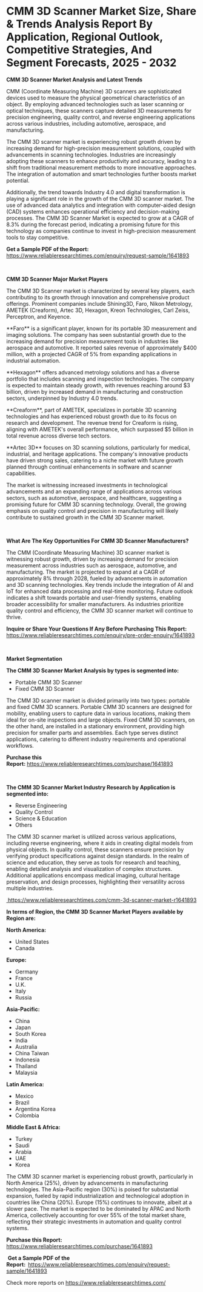 <p><h1>CMM 3D Scanner Market Size, Share & Trends Analysis Report By Application, Regional Outlook, Competitive Strategies, And Segment Forecasts, 2025 - 2032</h1></p><p><strong>CMM 3D Scanner Market Analysis and Latest Trends</strong></p>
<p><p>CMM (Coordinate Measuring Machine) 3D scanners are sophisticated devices used to measure the physical geometrical characteristics of an object. By employing advanced technologies such as laser scanning or optical techniques, these scanners capture detailed 3D measurements for precision engineering, quality control, and reverse engineering applications across various industries, including automotive, aerospace, and manufacturing. </p><p>The CMM 3D scanner market is experiencing robust growth driven by increasing demand for high-precision measurement solutions, coupled with advancements in scanning technologies. Industries are increasingly adopting these scanners to enhance productivity and accuracy, leading to a shift from traditional measurement methods to more innovative approaches. The integration of automation and smart technologies further boosts market potential.</p><p>Additionally, the trend towards Industry 4.0 and digital transformation is playing a significant role in the growth of the CMM 3D scanner market. The use of advanced data analytics and integration with computer-aided design (CAD) systems enhances operational efficiency and decision-making processes. The CMM 3D Scanner Market is expected to grow at a CAGR of 8.3% during the forecast period, indicating a promising future for this technology as companies continue to invest in high-precision measurement tools to stay competitive.</p></p>
<p><strong>Get a Sample PDF of the Report:&nbsp;</strong> <a href="https://www.reliableresearchtimes.com/enquiry/request-sample/1641893?utm_campaign=2714&utm_medium=2&utm_source=Github&utm_content=ia&utm_term=11042025&utm_id=cmm-3d-scanner">https://www.reliableresearchtimes.com/enquiry/request-sample/1641893</a></p>
<p>&nbsp;</p>
<p><strong>CMM 3D Scanner Major Market Players</strong></p>
<p><p>The CMM 3D Scanner market is characterized by several key players, each contributing to its growth through innovation and comprehensive product offerings. Prominent companies include Shining3D, Faro, Nikon Metrology, AMETEK (Creaform), Artec 3D, Hexagon, Kreon Technologies, Carl Zeiss, Perceptron, and Keyence.</p><p>**Faro** is a significant player, known for its portable 3D measurement and imaging solutions. The company has seen substantial growth due to the increasing demand for precision measurement tools in industries like aerospace and automotive. It reported sales revenue of approximately $400 million, with a projected CAGR of 5% from expanding applications in industrial automation.</p><p>**Hexagon** offers advanced metrology solutions and has a diverse portfolio that includes scanning and inspection technologies. The company is expected to maintain steady growth, with revenues reaching around $3 billion, driven by increased demand in manufacturing and construction sectors, underpinned by Industry 4.0 trends.</p><p>**Creaform**, part of AMETEK, specializes in portable 3D scanning technologies and has experienced robust growth due to its focus on research and development. The revenue trend for Creaform is rising, aligning with AMETEK's overall performance, which surpassed $5 billion in total revenue across diverse tech sectors.</p><p>**Artec 3D** focuses on 3D scanning solutions, particularly for medical, industrial, and heritage applications. The company's innovative products have driven strong sales, catering to a niche market with future growth planned through continual enhancements in software and scanner capabilities.</p><p>The market is witnessing increased investments in technological advancements and an expanding range of applications across various sectors, such as automotive, aerospace, and healthcare, suggesting a promising future for CMM 3D scanning technology. Overall, the growing emphasis on quality control and precision in manufacturing will likely contribute to sustained growth in the CMM 3D Scanner market.</p></p>
<p>&nbsp;</p>
<p><strong>What Are The Key Opportunities For CMM 3D Scanner Manufacturers?</strong></p>
<p><p>The CMM (Coordinate Measuring Machine) 3D scanner market is witnessing robust growth, driven by increasing demand for precision measurement across industries such as aerospace, automotive, and manufacturing. The market is projected to expand at a CAGR of approximately 8% through 2028, fueled by advancements in automation and 3D scanning technologies. Key trends include the integration of AI and IoT for enhanced data processing and real-time monitoring. Future outlook indicates a shift towards portable and user-friendly systems, enabling broader accessibility for smaller manufacturers. As industries prioritize quality control and efficiency, the CMM 3D scanner market will continue to thrive.</p></p>
<p><strong>Inquire or Share Your Questions If Any Before Purchasing This Report:</strong> <a href="https://www.reliableresearchtimes.com/enquiry/pre-order-enquiry/1641893?utm_campaign=2714&utm_medium=2&utm_source=Github&utm_content=ia&utm_term=11042025&utm_id=cmm-3d-scanner">https://www.reliableresearchtimes.com/enquiry/pre-order-enquiry/1641893</a></p>
<p>&nbsp;</p>
<p><strong>Market Segmentation</strong></p>
<p><strong>The CMM 3D Scanner Market Analysis by types is segmented into:</strong></p>
<p><ul><li>Portable CMM 3D Scanner</li><li>Fixed CMM 3D Scanner</li></ul></p>
<p><p>The CMM 3D scanner market is divided primarily into two types: portable and fixed CMM 3D scanners. Portable CMM 3D scanners are designed for mobility, enabling users to capture data in various locations, making them ideal for on-site inspections and large objects. Fixed CMM 3D scanners, on the other hand, are installed in a stationary environment, providing high precision for smaller parts and assemblies. Each type serves distinct applications, catering to different industry requirements and operational workflows.</p></p>
<p><strong>Purchase this Report:&nbsp;</strong><a href="https://www.reliableresearchtimes.com/purchase/1641893?utm_campaign=2714&utm_medium=2&utm_source=Github&utm_content=ia&utm_term=11042025&utm_id=cmm-3d-scanner">https://www.reliableresearchtimes.com/purchase/1641893</a></p>
<p>&nbsp;</p>
<p><strong>The CMM 3D Scanner Market Industry Research by Application is segmented into:</strong></p>
<p><ul><li>Reverse Engineering</li><li>Quality Control</li><li>Science & Education</li><li>Others</li></ul></p>
<p><p>The CMM 3D scanner market is utilized across various applications, including reverse engineering, where it aids in creating digital models from physical objects. In quality control, these scanners ensure precision by verifying product specifications against design standards. In the realm of science and education, they serve as tools for research and teaching, enabling detailed analysis and visualization of complex structures. Additional applications encompass medical imaging, cultural heritage preservation, and design processes, highlighting their versatility across multiple industries.</p></p>
<p><a href="https://www.reliableresearchtimes.com/cmm-3d-scanner-market-r1641893?utm_campaign=2714&utm_medium=2&utm_source=Github&utm_content=ia&utm_term=11042025&utm_id=cmm-3d-scanner">&nbsp;https://www.reliableresearchtimes.com/cmm-3d-scanner-market-r1641893</a></p>
<p><strong>In terms of Region, the CMM 3D Scanner Market Players available by Region are:</strong></p>
<p>
    <p> <strong> North America: </strong>
        <ul>
            <li>United States</li>
            <li>Canada</li>
        </ul>
        </p> 
    <p> <strong> Europe: </strong>
        <ul>
            <li>Germany</li>
            <li>France</li>
            <li>U.K.</li>
            <li>Italy</li>
            <li>Russia</li>
        </ul>
        </p> 
    <p> <strong> Asia-Pacific: </strong>
        <ul>
            <li>China</li>
            <li>Japan</li>
            <li>South Korea</li>
            <li>India</li>
            <li>Australia</li>
            <li>China Taiwan</li>
            <li>Indonesia</li>
            <li>Thailand</li>
            <li>Malaysia</li>
        </ul>
        </p> 
    <p> <strong> Latin America: </strong>
        <ul>
            <li>Mexico</li>
            <li>Brazil</li>
            <li>Argentina Korea</li>
            <li>Colombia</li>
        </ul>
        </p> 
    <p> <strong> Middle East & Africa: </strong>
        <ul>
            <li>Turkey</li>
            <li>Saudi</li>
            <li>Arabia</li>
            <li>UAE</li>
            <li>Korea</li>
        </ul>
    </p>
    </p>
<p><p>The CMM 3D scanner market is experiencing robust growth, particularly in North America (25%), driven by advancements in manufacturing technologies. The Asia-Pacific region (30%) is poised for substantial expansion, fueled by rapid industrialization and technological adoption in countries like China (20%). Europe (15%) continues to innovate, albeit at a slower pace. The market is expected to be dominated by APAC and North America, collectively accounting for over 55% of the total market share, reflecting their strategic investments in automation and quality control systems.</p></p>
<p><strong>Purchase this Report: </strong><a href="https://www.reliableresearchtimes.com/purchase/1641893?utm_campaign=2714&utm_medium=2&utm_source=Github&utm_content=ia&utm_term=11042025&utm_id=cmm-3d-scanner">https://www.reliableresearchtimes.com/purchase/1641893</a></p>
<p>&nbsp;<strong>Get a Sample PDF of the Report:&nbsp;&nbsp;</strong><a href="https://www.reliableresearchtimes.com/enquiry/request-sample/1641893?utm_campaign=2714&utm_medium=2&utm_source=Github&utm_content=ia&utm_term=11042025&utm_id=cmm-3d-scanner">https://www.reliableresearchtimes.com/enquiry/request-sample/1641893</a></p>
<p><strong></strong></p>
<p>Check more reports on <a href="https://www.reliableresearchtimes.com/?utm_campaign=2714&utm_medium=2&utm_source=Github&utm_content=ia&utm_term=11042025&utm_id=cmm-3d-scanner">https://www.reliableresearchtimes.com/</a></p>